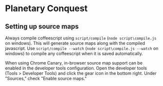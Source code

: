 # Planetary Conquest

## Setting up source maps
Always compile coffeescript using `script/compile` (`node script\compile.js` on windows). This will generate source maps along with the compiled javascript. Use `script/compile --watch` (`node script\compile.js --watch` on windows) to compile any coffeescript when it is saved automatically.

When using Chrome Canary, in-browser source map support can be enabled in the developer tools configuration. Open the developer tools (Tools > Developer Tools) and click the gear icon in the bottom right. Under "Sources," check "Enable source maps."